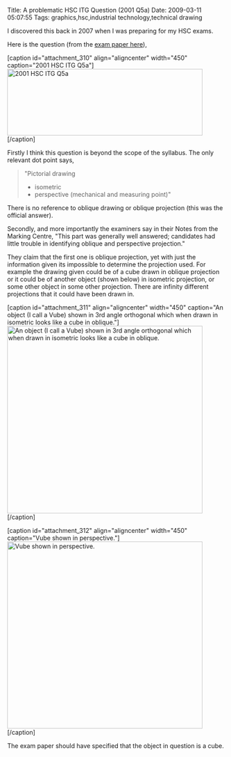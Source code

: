 Title: A problematic HSC ITG Question (2001 Q5a)
Date: 2009-03-11 05:07:55
Tags: graphics,hsc,industrial technology,technical drawing

I discovered this back in 2007 when I was preparing for my HSC exams.

Here is the question (from the <a href="http://www.boardofstudies.nsw.edu.au/hsc_exams/hsc2001exams/pdf_doc/ind_tech_graphics_01.pdf">exam paper here</a>),

[caption id="attachment_310" align="aligncenter" width="450" caption="2001 HSC ITG Q5a"]<a href="/blog/attachments/2009/03/2001q5a.png"><img class="size-full wp-image-310" title="2001q5a" src="/blog/attachments/2009/03/2001q5a.png" alt="2001 HSC ITG Q5a" width="450" height="153" /></a>[/caption]

Firstly I think this question is beyond the scope of the syllabus. The only relevant dot point says,
<blockquote>"Pictorial drawing
<ul>
	<li>isometric</li>
	<li>perspective (mechanical and measuring point)"</li>
</ul>
</blockquote>
There is no reference to oblique drawing or oblique projection (this was the official answer).

Secondly, and more importantly the examiners say in their Notes from the Marking Centre, "This part was generally well answered; candidates had little trouble in identifying oblique and perspective projection."

They claim that the first one is oblique projection, yet with just the information given its impossible to determine the projection used. For example the drawing given could be of a cube drawn in oblique projection or it could be of another object (shown below) in isometric projection, or some other object in some other projection. There are infinity different projections that it could have been drawn in.

[caption id="attachment_311" align="aligncenter" width="450" caption="An object (I call a Vube) shown in 3rd angle orthogonal which when drawn in isometric looks like a cube in oblique."]<a href="/blog/attachments/2009/03/vube_ortho.png"><img class="size-full wp-image-311" title="vube_ortho" src="/blog/attachments/2009/03/vube_ortho.png" alt="An object (I call a Vube) shown in 3rd angle orthogonal which when drawn in isometric looks like a cube in oblique." width="450" height="431" /></a>[/caption]

[caption id="attachment_312" align="aligncenter" width="450" caption="Vube shown in perspective."]<a href="/blog/attachments/2009/03/vube_persp.png"><img class="size-full wp-image-312" title="vube_persp" src="/blog/attachments/2009/03/vube_persp.png" alt="Vube shown in perspective." width="450" height="430" /></a>[/caption]

The exam paper should have specified that the object in question is a cube.